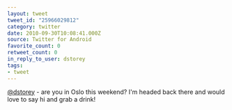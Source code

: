 ```yaml
---
layout: tweet
tweet_id: "25966029812"
category: twitter
date: 2010-09-30T10:08:41.000Z
source: Twitter for Android
favorite_count: 0
retweet_count: 0
in_reply_to_user: dstorey
tags:
- tweet
---
```


[@dstorey](https://twitter.com/@dstorey) - are you in Oslo this weekend? I'm headed back there and would love to say hi and grab a drink!
